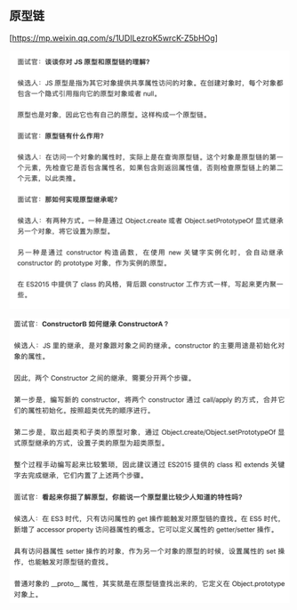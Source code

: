## 原型链

[https://mp.weixin.qq.com/s/1UDILezroK5wrcK-Z5bHOg]

![tcp](./img/原型链问题1.png)


![tcp](./img/原型链问题2.png)
